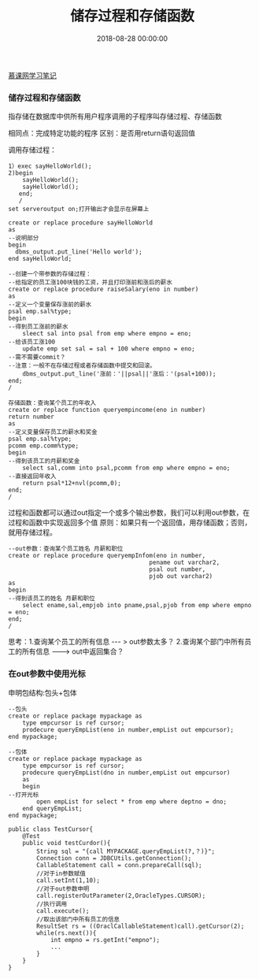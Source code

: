 ﻿---
layout: post
title: 储存过程和存储函数
date: 2018-08-28 00:00:00
tags: 数据库
---
[慕课网学习笔记][1]
### 储存过程和存储函数
指存储在数据库中供所有用户程序调用的子程序叫存储过程、存储函数

相同点：完成特定功能的程序
区别：是否用return语句返回值

调用存储过程：

```
1）exec sayHelloWorld();
2)begin
    sayHelloWorld();
    sayHelloWorld();
   end;
   /
set serveroutput on;打开输出才会显示在屏幕上
```

```
create or replace procedure sayHelloWorld
as
--说明部分
begin
  dbms_output.put_line('Hello world');
end sayHelloWorld;
```

```
--创建一个带参数的存储过程：
--给指定的员工涨100块钱的工资，并且打印涨前和涨后的薪水
create or replace procedure raiseSalary(eno in number)
as
--定义一个变量保存涨前的薪水
psal emp.sal%type;
begin
--得到员工涨前的薪水
    sleect sal into psal from emp where empno = eno;
--给该员工涨100
    update emp set sal = sal + 100 where empno = eno;
--需不需要commit？
--注意：一般不在存储过程或者存储函数中提交和回滚。
    dbms_output.put_line('涨前：'||psal||'涨后：'(psal+100));
end;
/
```
```
存储函数：查询某个员工的年收入
create or replace function queryempincome(eno in number)
return number
as
--定义变量保存员工的薪水和奖金
psal emp.sal%type;
pcomm emp.comm%type;
begin
--得到该员工的月薪和奖金
    select sal,comm into psal,pcomm from emp where empno = eno;
--直接返回年收入
    return psal*12+nvl(pcomm,0);
end;
/
```

过程和函数都可以通过out指定一个或多个输出参数，我们可以利用out参数，在过程和函数中实现返回多个值
原则：如果只有一个返回值，用存储函数；否则，就用存储过程。

```
--out参数：查询某个员工姓名 月薪和职位
create or replace procedure queryempInfom(eno in number,
                                        pename out varchar2,
                                        psal out number,
                                        pjob out varchar2)
as
begin
--得到该员工的姓名 月薪和职位
    select ename,sal,empjob into pname,psal,pjob from emp where empno = eno;
end;
/
```

思考：1.查询某个员工的所有信息 --- > out参数太多？
2.查询某个部门中所有员工的所有信息 --->  out中返回集合？

### 在out参数中使用光标
申明包结构:包头+包体

```
--包头
create or replace package mypackage as
    type empcursor is ref cursor;
    prodecure queryEmpList(eno in number,empList out empcursor);
end mypackage;

--包体
create or replace package mypackage as
    type empcursor is ref cursor;
    prodecure queryEmpList(dno in number,empList out empcursor)
    as
    begin
--打开光标
        open empList for select * from emp where deptno = dno;
    end queryEmpList;
end mypackage;
```

```
public class TestCursor{
    @Test
    public void testCurdor(){
        String sql = "{call MYPACKAGE.queryEmpList(?,？)}";
        Connection conn = JDBCUtils.getConnection();
        CallableStatement call = conn.prepareCall(sql);
        //对于in参数赋值
        call.setInt(1,10);
        //对于out参数申明
        call.registerOutParameter(2,OracleTypes.CURSOR);
        //执行调用
        call.execute();
        //取出该部门中所有员工的信息
        ResultSet rs = ((OraclCallableStatement)call).getCursor(2);
        while(rs.next()){
            int empno = rs.getInt("empno");
            ...
        }
    }
}
```


  [1]: https://www.imooc.com/learn/370
